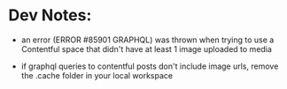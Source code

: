 # Dev Notes:

- an error (ERROR #85901 GRAPHQL) was thrown when trying to use a Contentful space that didn't have at least 1 image uploaded to media

- if graphql queries to contentful posts don't include image urls, remove the .cache folder in your local workspace
